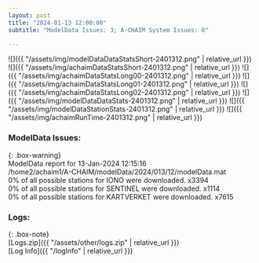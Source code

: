 ```yaml
---
layout: post
title: "2024-01-13 12:00:00"
subtitle: "ModelData Issues: 3; A-CHAIM System Issues: 0"

---
```


![]({{ "/assets/img/modelDataDataStatsShort-2401312.png" | relative_url }})
![]({{ "/assets/img/achaimDataStatsShort-2401312.png" | relative_url }})
![]({{ "/assets/img/achaimDataStatsLong00-2401312.png" | relative_url }})
![]({{ "/assets/img/achaimDataStatsLong01-2401312.png" | relative_url }})
![]({{ "/assets/img/achaimDataStatsLong02-2401312.png" | relative_url }})
![]({{ "/assets/img/modelDataDataStats-2401312.png" | relative_url }})
![]({{ "/assets/img/modelDataStationStats-2401312.png" | relative_url }})
![]({{ "/assets/img/achaimRunTime-2401312.png" | relative_url }})


### ModelData Issues:  
  
{: .box-warning}  
 ModelData report for 13-Jan-2024 12:15:16   
 /home2/achaim1/A-CHAIM/modelData/2024/013/12/modelData.mat   
 0% of all possible stations for IONO were downloaded. x3394   
 0% of all possible stations for SENTINEL were downloaded. x1114   
 0% of all possible stations for KARTVERKET were downloaded. x7615   
  


### Logs:  
  
{: .box-note}  
[Logs.zip]({{ "/assets/other/logs.zip" | relative_url }})  
[Log Info]({{ "/logInfo" | relative_url }})  
